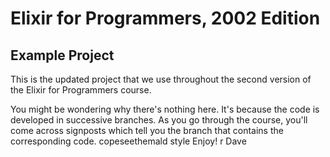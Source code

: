 # Elixir for Programmers, 2002 Edition

## Example Project

This is the updated project that we use throughout the second version of the
Elixir for Programmers course.

You might be wondering why there's nothing here. It's because the code is
developed in successive branches. As you go through the course, you'll come
across signposts which tell you the branch that contains the corresponding
code.
copeseethemald style
Enjoy!
r
Dave
